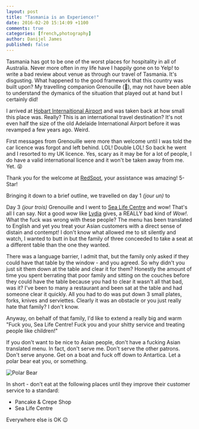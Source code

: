 ```yaml
---
layout: post
title: "Tasmania is an Experience!"
date: 2016-02-20 15:14:09 +1100
comments: true
categories: [french,photography]
author: Danijel James
published: false
---
```

Tasmania has got to be one of the worst places for hospitality in all of Australia. Never more often in my life have I happily gone on to Yelp! to write a bad review about venue as through our travel of Tasmania. It's disgusting. What happened to the good framework that this country was built upon? My travelling companion Grenouille (🐸), may not have been able to understand the dymanics of the situation that played out at hand but I certainly did!

I arrived at [Hobart Internaitional Airport](!www.hotbartinternational.com.au) and was taken back at how small this place was. Really? This is an international travel destination? It's not even half the size of the old Adelaide International Airport before it was revamped a few years ago. Weird.

First messages from Grenouille were more than welcome until I was told the car licence was forgot and left behind. LOL! Double LOL! So back he went and I resorted to my UK licence. Yes, scary as it may be for a lot of people, I do have a valid international licence and it won't be taken away from me. Yet. 😝

Thank you for the welcome at [RedSpot](!www.redspot.com.au), your assistance was amazing! 5-Star!

Bringing it down to a brief outline, we travelled on day 1 _(jour un)_ to 

Day 3 _(jour trois)_ Grenouille and I went to [Sea Life Centre](!www.yelp.com.au/biz/sea-life-centre-bicheno) and wow! That's all I can say. Not a good _wow_ like [Lydia](!youtu.be/Z5C6vd3blq0) gives, a REALLY bad kind of _Wow!_. What the fuck was wrong with these people? The menu has been translated to English and yet you treat your Asian customers with a direct sense of distain and contempt! I don't know what allowed me to sit silently and watch, I wanted to butt in but the family of three conceeded to take a seat at a different table than the one they wanted.

There was a language barrier, I admit that, but the family only asked if they could have that table by the window - and you agreed. So why didn't you just sit them down at the table and clear it for them? Honestly the amount of time you spent berrating that poor family and sitting on the couches before they could have the table because you had to clear it wasn't all that bad, was it? I've been to many a restaurant and been sat at the table and had someone clear it quickly. All you had to do was put down 3 small plates, forks, knives and serviettes. Clearly it was an obstacle or you just really hate that family? I don't know.

Anyway, on behalf of that family, I'd like to extend a really big and warm "Fuck you, Sea Life Centre! Fuck you and your shitty service and treating people like children!"

If you don't want to be nice to Asian people, don't have a fucking Asian translated menu. In fact, don't serve me. Don't serve the other patrons. Don't serve anyone. Get on a boat and fuck off down to Antartica. Let a polar bear eat you, or something.

![Polar Bear](/images/2016-02-20_polarbear.jpg)

In short - don't eat at the following places until they improve their customer service to a standard:

- Pancake &amp; Crepe Shop
- Sea Life Centre

Everywhere else is OK 😉
